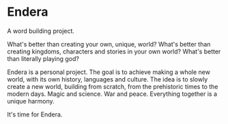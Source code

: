 # Endera
A word building project.

What's better than creating your own, unique, world? 
What's better than creating kingdoms, characters and stories in your own world? 
What's better than literally playing god?

Endera is a personal project. The goal is to achieve making a whole new world, with its own history, languages and culture.
The idea is to slowly create a new world, building from scratch, from the prehistoric times to the modern days. Magic and 
science. War and peace. Everything together is a unique harmony. 

It's time for Endera.
